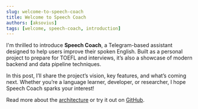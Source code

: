 ```yaml
---
slug: welcome-to-speech-coach
title: Welcome to Speech Coach
authors: [aksovius]
tags: [welcome, speech-coach, introduction]
---
```


I'm thrilled to introduce **Speech Coach**, a Telegram-based assistant designed to help users improve their spoken English. Built as a personal project to prepare for TOEFL and interviews, it’s also a showcase of modern backend and data pipeline techniques.

In this post, I’ll share the project’s vision, key features, and what’s coming next. Whether you’re a language learner, developer, or researcher, I hope Speech Coach sparks your interest!

Read more about the [architecture](/docs/architecture/overview) or try it out on [GitHub](https://github.com/aksovius/speech-coach).

